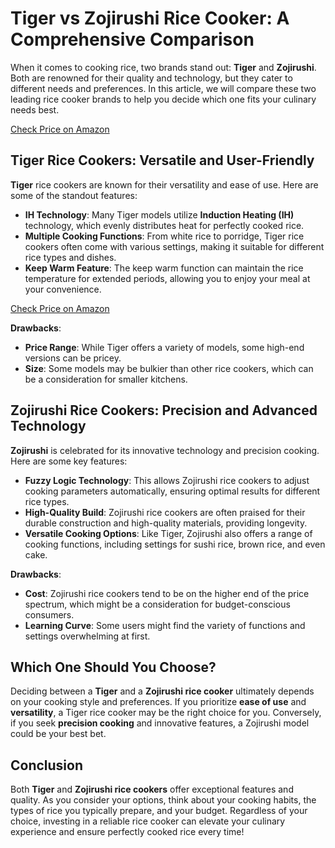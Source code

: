 <!DOCTYPE html>
<html lang="en">
<head>
    <meta charset="UTF-8">
    <meta name="viewport" content="width=device-width, initial-scale=1.0">
    <title>Tiger vs Zojirushi Rice Cooker: A Comprehensive Comparison</title>
</head>
<body>

<h1>Tiger vs Zojirushi Rice Cooker: A Comprehensive Comparison</h1>

<p>When it comes to cooking rice, two brands stand out: <strong>Tiger</strong> and <strong>Zojirushi</strong>. Both are renowned for their quality and technology, but they cater to different needs and preferences. In this article, we will compare these two leading rice cooker brands to help you decide which one fits your culinary needs best.</p>

[Check Price on Amazon](https://amzn.to/4i1oMvx)

<h2>Tiger Rice Cookers: Versatile and User-Friendly</h2>

<p><strong>Tiger</strong> rice cookers are known for their versatility and ease of use. Here are some of the standout features:</p>

<ul>
    <li><strong>IH Technology</strong>: Many Tiger models utilize <strong>Induction Heating (IH)</strong> technology, which evenly distributes heat for perfectly cooked rice.</li>
    <li><strong>Multiple Cooking Functions</strong>: From white rice to porridge, Tiger rice cookers often come with various settings, making it suitable for different rice types and dishes.</li>
    <li><strong>Keep Warm Feature</strong>: The keep warm function can maintain the rice temperature for extended periods, allowing you to enjoy your meal at your convenience.</li>
</ul>

[Check Price on Amazon](https://amzn.to/4i1oMvx)

<p><strong>Drawbacks</strong>:</p>
<ul>
    <li><strong>Price Range</strong>: While Tiger offers a variety of models, some high-end versions can be pricey.</li>
    <li><strong>Size</strong>: Some models may be bulkier than other rice cookers, which can be a consideration for smaller kitchens.</li>
</ul>

<h2>Zojirushi Rice Cookers: Precision and Advanced Technology</h2>

<p><strong>Zojirushi</strong> is celebrated for its innovative technology and precision cooking. Here are some key features:</p>

<ul>
    <li><strong>Fuzzy Logic Technology</strong>: This allows Zojirushi rice cookers to adjust cooking parameters automatically, ensuring optimal results for different rice types.</li>
    <li><strong>High-Quality Build</strong>: Zojirushi rice cookers are often praised for their durable construction and high-quality materials, providing longevity.</li>
    <li><strong>Versatile Cooking Options</strong>: Like Tiger, Zojirushi also offers a range of cooking functions, including settings for sushi rice, brown rice, and even cake.</li>
</ul>

<p><strong>Drawbacks</strong>:</p>
<ul>
    <li><strong>Cost</strong>: Zojirushi rice cookers tend to be on the higher end of the price spectrum, which might be a consideration for budget-conscious consumers.</li>
    <li><strong>Learning Curve</strong>: Some users might find the variety of functions and settings overwhelming at first.</li>
</ul>

<h2>Which One Should You Choose?</h2>

<p>Deciding between a <strong>Tiger</strong> and a <strong>Zojirushi rice cooker</strong> ultimately depends on your cooking style and preferences. If you prioritize <strong>ease of use</strong> and <strong>versatility</strong>, a Tiger rice cooker may be the right choice for you. Conversely, if you seek <strong>precision cooking</strong> and innovative features, a Zojirushi model could be your best bet.</p>

<h2>Conclusion</h2>

<p>Both <strong>Tiger</strong> and <strong>Zojirushi rice cookers</strong> offer exceptional features and quality. As you consider your options, think about your cooking habits, the types of rice you typically prepare, and your budget. Regardless of your choice, investing in a reliable rice cooker can elevate your culinary experience and ensure perfectly cooked rice every time!</p>

</body>
</html>
